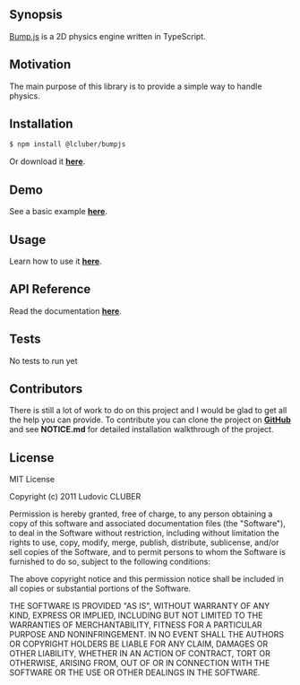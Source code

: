 ## Synopsis

[Bump.js](http://bumpjs.lcluber.com) is a 2D physics engine written in TypeScript.

## Motivation

The main purpose of this library is to provide a simple way to handle physics.

## Installation

```bash
$ npm install @lcluber/bumpjs
```
Or download it **[here](http://bumpjs.lcluber.com/#download)**.

## Demo

See a basic example **[here](http://bumpjs.lcluber.com/#example)**.

## Usage

Learn how to use it **[here](http://bumpjs.lcluber.com/#source)**.

## API Reference

Read the documentation **[here](http://bumpjs.lcluber.com/doc/)**.


## Tests

No tests to run yet

## Contributors

There is still a lot of work to do on this project and I would be glad to get all the help you can provide.
To contribute you can clone the project on **[GitHub](https://github.com/LCluber/Bump.js)** and see  **NOTICE.md** for detailed installation walkthrough of the project.

## License

MIT License

Copyright (c) 2011 Ludovic CLUBER

Permission is hereby granted, free of charge, to any person obtaining a copy
of this software and associated documentation files (the "Software"), to deal
in the Software without restriction, including without limitation the rights
to use, copy, modify, merge, publish, distribute, sublicense, and/or sell
copies of the Software, and to permit persons to whom the Software is
furnished to do so, subject to the following conditions:

The above copyright notice and this permission notice shall be included in all
copies or substantial portions of the Software.

THE SOFTWARE IS PROVIDED "AS IS", WITHOUT WARRANTY OF ANY KIND, EXPRESS OR
IMPLIED, INCLUDING BUT NOT LIMITED TO THE WARRANTIES OF MERCHANTABILITY,
FITNESS FOR A PARTICULAR PURPOSE AND NONINFRINGEMENT. IN NO EVENT SHALL THE
AUTHORS OR COPYRIGHT HOLDERS BE LIABLE FOR ANY CLAIM, DAMAGES OR OTHER
LIABILITY, WHETHER IN AN ACTION OF CONTRACT, TORT OR OTHERWISE, ARISING FROM,
OUT OF OR IN CONNECTION WITH THE SOFTWARE OR THE USE OR OTHER DEALINGS IN THE
SOFTWARE.
